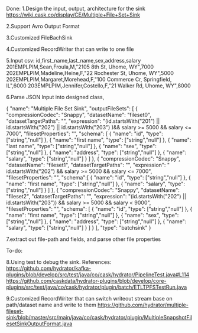 Done:
1.Design the input, output, architecture for the sink
https://wiki.cask.co/display/CE/Multiple+File+Set+Sink

2.Support Avro Output Format

3.Customized FileBachSink

4.Customized RecordWriter that can write to one file

5.Input csv:
id,first_name,last_name,sex,address,salary
201EMPLPIM,Sean,Froula,M,"2105 8th St, Uhome, WY",7000
202EMPLPIM,Madeline,Heine,F,"22 Rochester St, Uhome, WY",5000
202EMPLPIM,Margaret,Morehead,F,"100 Commerce Cr, Springfield, IL",6000
203EMPLPIM,Jennifer,Costello,F,"21 Walker Rd, Uhome, WY",8000

6.Parse JSON Input into designed class,

{
  "name": "Multiple File Set Sink",
  "outputFileSets": [
    {
      "compressionCodec": "Snappy",
      "datasetName": "fileset0",
      "datasetTargetPaths": "",
      "expression": "(id.startsWith(\"201\") || id.startsWith(\"202\") || id.startsWith(\"203\") )&& salary >= 5000 && salary <= 7000",
      "filesetProperties": "",
      "schema": [
          {
            "name": "id",
            "type": ["string","null"]
          },
          {
            "name": "first name",
            "type": ["string","null"]
          },
          {
            "name": "last name",
            "type": ["string","null"]
          },
          {
            "name": "sex",
            "type": ["string","null"]
          },
          {
            "name": "address",
            "type": ["string","null"]
          },
          {
            "name": "salary",
            "type": ["string","null"]
          }
        ]
    },
    {
      "compressionCodec": "Snappy",
      "datasetName": "fileset1",
      "datasetTargetPaths": "",
      "expression": " id.startsWith(\"202\") && salary >= 5000 && salary <= 7000",
      "filesetProperties": "",
      "schema":[
          {
            "name": "id",
            "type": ["string","null"]
          },
          {
            "name": "first name",
            "type": ["string","null"]
          },
          {
            "name": "salary",
            "type": ["string","null"]
          }
        ]
    },
    {
      "compressionCodec": "Snappy",
      "datasetName": "fileset2",
      "datasetTargetPaths": "",
      "expression": "(id.startsWith(\"202\") || id.startsWith(\"203\")) && salary >= 5000 && salary < 9000",
      "filesetProperties": "",
      "schema": [
          {
            "name": "id",
            "type": ["string","null"]
          },
          {
            "name": "first name",
            "type": ["string","null"]
          },
          {
            "name": "sex",
            "type": ["string","null"]
          },
          {
            "name": "address",
            "type": ["string","null"]
          },
          {
            "name": "salary",
            "type": ["string","null"]
          }
        ]
    }
  ],
  "type": "batchsink"
}

7.extract out file-path and fields, and parse other file properties

To-do:

8.Using test to debug the sink.
References:
https://github.com/hydrator/kafka-plugins/blob/develop/src/test/java/co/cask/hydrator/PipelineTest.java#L114
https://github.com/caskdata/hydrator-plugins/blob/develop/core-plugins/src/test/java/co/cask/hydrator/plugin/batch/ETLTPFSTestRun.java

9.Customized RecordWriter that can switch writeout stream base on  path/dataset name and write to them
https://github.com/hydrator/multiple-fileset-sink/blob/master/src/main/java/co/cask/hydrator/plugin/MultipleSnapshotFilesetSinkOutputFormat.java

